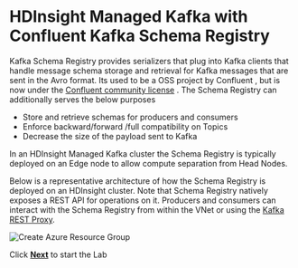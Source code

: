 # HDInsight Managed Kafka with Confluent Kafka Schema Registry
Kafka Schema Registry provides serializers that plug into Kafka clients that handle  message schema storage and retrieval for Kafka messages that are sent in the Avro format. Its used to be a  OSS project by Confluent , but is now under the [Confluent community license](https://www.confluent.io/blog/license-changes-confluent-platform/) . The Schema Registry can additionally serves the below purposes
 
 - Store and retrieve schemas for producers and consumers
 - Enforce backward/forward /full compatibility on Topics
 - Decrease the size of the payload sent to Kafka  

In an HDInsight Managed Kafka cluster the Schema Registry is typically deployed on an Edge node to allow compute separation from Head Nodes. 

Below is a representative architecture of how the Schema Registry is deployed on an HDInsight cluster. Note that Schema Registry natively exposes a REST API for operations on it.  Producers and consumers can interact with the Schema Registry from within the VNet or using the [Kafka REST Proxy](https://docs.microsoft.com/en-us/azure/hdinsight/kafka/rest-proxy). 

![Create Azure Resource Group](https://github.com/arnabganguly/Kafkaschemaregistry/blob/master/images/Pic1.png)

Click [**Next**](https://github.com/arnabganguly/Kafkaschemaregistry/blob/master/HDInsightManagedKafka.md) to start the Lab 


<!--stackedit_data:
eyJoaXN0b3J5IjpbMTk1NjYyOTI1NSwtMTg1NTU4MTQ2MywxNj
M1NzEzNzU1LC05NzA2MDkxOTUsMjAyMzI5ODA3MywtNDQwNTgz
OTY3LC0xMjY2NzcwNTI1LDE0OTE1MzY2MSw2NTU4MzE5NDksOD
UyMzAxNDU1LDI3MDUzOTY2OV19
-->